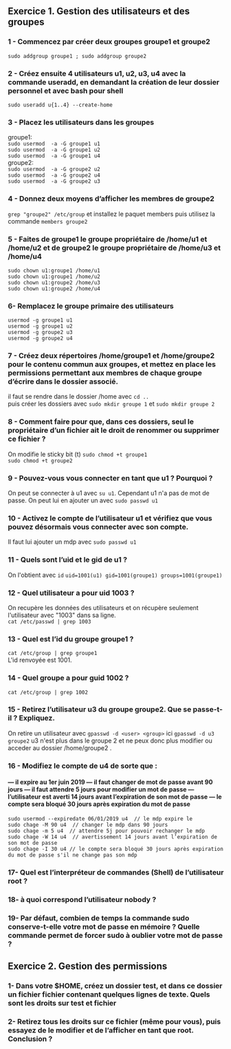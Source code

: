 ## Exercice 1. Gestion des utilisateurs et des groupes

### 1 - Commencez par créer deux groupes groupe1 et groupe2

`sudo addgroup groupe1 ; sudo addgroup groupe2`

### 2 - Créez ensuite 4 utilisateurs u1, u2, u3, u4 avec la commande useradd, en demandant la création de leur dossier personnel et avec bash pour shell

`sudo useradd u{1..4} --create-home`

### 3 - Placez les utilisateurs dans les groupes

groupe1:<br>
`sudo usermod  -a -G groupe1 u1`<br>
`sudo usermod  -a -G groupe1 u2`<br>
`sudo usermod  -a -G groupe1 u4`<br>
groupe2:<br>
`sudo usermod  -a -G groupe2 u2`<br>
`sudo usermod  -a -G groupe2 u4`<br>
`sudo usermod  -a -G groupe2 u3`<br>

### 4 - Donnez deux moyens d’afficher les membres de groupe2

`grep "groupe2" /etc/group`
et installez le paquet members puis utilisez la commande
`members groupe2`

### 5 - Faites de groupe1 le groupe propriétaire de /home/u1 et /home/u2 et de groupe2 le groupe propriétaire de /home/u3 et /home/u4

`sudo chown u1:groupe1 /home/u1` <br>
`sudo chown u1:groupe1 /home/u2` <br>
`sudo chown u1:groupe2 /home/u3` <br>
`sudo chown u1:groupe2 /home/u4` 

### 6- Remplacez le groupe primaire des utilisateurs
```
usermod -g groupe1 u1 
usermod -g groupe1 u2
usermod -g groupe2 u3
usermod -g groupe2 u4
```
### 7 - Créez deux répertoires /home/groupe1 et /home/groupe2 pour le contenu commun aux groupes, et mettez en place les permissions permettant aux membres de chaque groupe d’écrire dans le dossier associé.

il faut se rendre dans le dossier /home avec `cd ..` <br>
puis créer les dossiers avec `sudo mkdir groupe 1` et `sudo mkdir groupe 2`

### 8 - Comment faire pour que, dans ces dossiers, seul le propriétaire d’un fichier ait le droit de renommer ou supprimer ce fichier ?

On modifie le sticky bit (t)
`sudo chmod +t groupe1` <br>
`sudo chmod +t groupe2` <br>

### 9 - Pouvez-vous vous connecter en tant que u1 ? Pourquoi ?

On peut se connecter à u1 avec `su u1`. Cependant u1 n'a pas de mot de passe. On peut lui en ajouter un avec `sudo passwd u1`

### 10 - Activez le compte de l’utilisateur u1 et vérifiez que vous pouvez désormais vous connecter avec son compte.

Il faut lui ajouter un mdp avec `sudo passwd u1`

### 11 - Quels sont l’uid et le gid de u1 ?

On l'obtient avec `id`
`uid=1001(u1) gid=1001(groupe1) groups=1001(groupe1)`

### 12 - Quel utilisateur a pour uid 1003 ?

On recupère les données des utilisateurs et on récupère seulement l'utilisateur avec "1003" dans sa ligne. <br>
`cat /etc/passwd | grep 1003`

### 13 - Quel est l’id du groupe groupe1 ?

`cat /etc/group | grep groupe1`<br>
L'id renvoyée est 1001.

### 14 -  Quel groupe a pour guid 1002 ?

`cat /etc/group | grep 1002`

### 15 -  Retirez l’utilisateur u3 du groupe groupe2. Que se passe-t-il ? Expliquez.

On retire un utilisateur avec `gpasswd -d <user> <group>`
ici `gpasswd -d u3 groupe2`
u3 n'est plus dans le groupe 2 et ne peux donc plus modifier ou acceder au dossier /home/groupe2 . 

### 16 - Modifiez le compte de u4 de sorte que :
#### — il expire au 1er juin 2019 — il faut changer de mot de passe avant 90 jours — il faut attendre 5 jours pour modifier un mot de passe — l’utilisateur est averti 14 jours avant l’expiration de son mot de passe — le compte sera bloqué 30 jours après expiration du mot de passe

```
sudo usermod --expiredate 06/01/2019 u4  // le mdp expire le  
sudo chage -M 90 u4  // changer le mdp dans 90 jours
sudo chage -m 5 u4  // attendre 5j pour pouvoir rechanger le mdp 
sudo chage -W 14 u4  // avertissement 14 jours avant l’expiration de son mot de passe 
sudo chage -I 30 u4 // le compte sera bloqué 30 jours après expiration du mot de passe s'il ne change pas son mdp
```

### 17- Quel est l’interpréteur de commandes (Shell) de l’utilisateur root ?


### 18- à quoi correspond l’utilisateur nobody ?


### 19- Par défaut, combien de temps la commande sudo conserve-t-elle votre mot de passe en mémoire ? Quelle commande permet de forcer sudo à oublier votre mot de passe ?



## Exercice 2. Gestion des permissions

### 1- Dans votre $HOME, créez un dossier test, et dans ce dossier un fichier fichier contenant quelques lignes de texte. Quels sont les droits sur test et fichier

### 2- Retirez tous les droits sur ce fichier (même pour vous), puis essayez de le modifier et de l’afficher en tant que root. Conclusion ?
